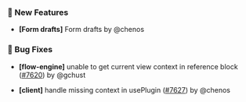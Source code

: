 ### 🎉 New Features

- **[Form drafts]** Form drafts by @chenos

### 🐛 Bug Fixes

- **[flow-engine]** unable to get current view context in reference block ([#7620](https://github.com/nocobase/nocobase/pull/7620)) by @gchust

- **[client]** handle missing context in usePlugin ([#7627](https://github.com/nocobase/nocobase/pull/7627)) by @chenos

